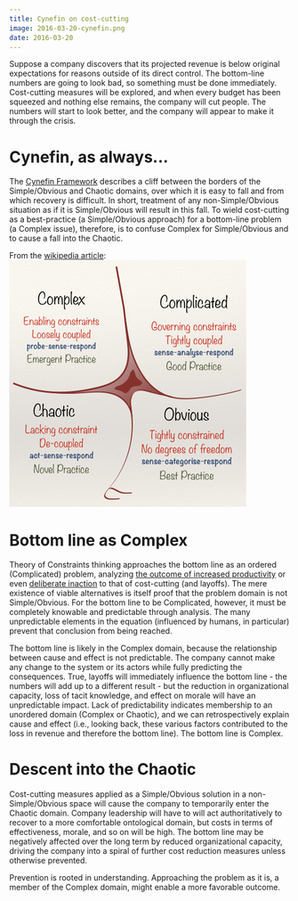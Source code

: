 ```yaml
---
title: Cynefin on cost-cutting
image: 2016-03-20-cynefin.png
date: 2016-03-20
---
```


Suppose a company discovers that its projected revenue is below original expectations for reasons outside of its direct control. The bottom-line numbers are going to look bad, so something must be done immediately. Cost-cutting measures will be explored, and when every budget has been squeezed and nothing else remains, the company will cut people. The numbers will start to look better, and the company will appear to make it through the crisis.

# Cynefin, as always...

The [Cynefin Framework](https://en.wikipedia.org/wiki/Cynefin_Framework) describes a cliff between the borders of the Simple/Obvious and Chaotic domains, over which it is easy to fall and from which recovery is difficult. In short, treatment of any non-Simple/Obvious situation as if it is Simple/Obvious will result in this fall. To wield cost-cutting as a best-practice (a Simple/Obvious approach) for a bottom-line problem (a Complex issue), therefore, is to confuse Complex for Simple/Obvious and to cause a fall into the Chaotic.

From the [wikipedia article](https://en.wikipedia.org/wiki/Cynefin_Framework):
![Cynefin](/assets/posts/2016-03-20-cynefin.png)

# Bottom line as Complex

Theory of Constraints thinking approaches the bottom line as an ordered (Complicated) problem, analyzing [the outcome of increased productivity](http://www.dbrmfg.co.nz/Bottom%20Line.htm) or even [deliberate inaction](https://www.youtube.com/watch?v=jU2iWZEYbKA) to that of cost-cutting (and layoffs). The mere existence of viable alternatives is itself proof that the problem domain is not Simple/Obvious. For the bottom line to be Complicated, however, it must be completely knowable and predictable through analysis. The many unpredictable elements in the equation (influenced by humans, in particular) prevent that conclusion from being reached.

The bottom line is likely in the Complex domain, because the relationship between cause and effect is not predictable. The company cannot make any change to the system or its actors while fully predicting the consequences. True, layoffs will immediately influence the bottom line - the numbers will add up to a different result - but the reduction in organizational capacity, loss of tacit knowledge, and effect on morale will have an unpredictable impact. Lack of predictability indicates membership to an unordered domain (Complex or Chaotic), and we can retrospectively explain cause and effect (i.e., looking back, these various factors contributed to the loss in revenue and therefore the bottom line). The bottom line is Complex.


# Descent into the Chaotic

Cost-cutting measures applied as a Simple/Obvious solution in a non-Simple/Obvious space will cause the company to temporarily enter the Chaotic domain. Company leadership will have to will act authoritatively to recover to a more comfortable ontological domain, but costs in terms of effectiveness, morale, and so on will be high. The bottom line may be negatively affected over the long term by reduced organizational capacity, driving the company into a spiral of further cost reduction measures unless otherwise prevented.

Prevention is rooted in understanding. Approaching the problem as it is, a member of the Complex domain, might enable a more favorable outcome.